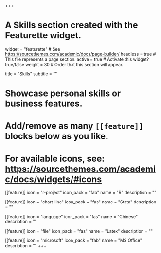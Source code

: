 +++
# A Skills section created with the Featurette widget.
widget = "featurette"  # See https://sourcethemes.com/academic/docs/page-builder/
headless = true  # This file represents a page section.
active = true  # Activate this widget? true/false
weight = 30  # Order that this section will appear.

title = "Skills"
subtitle = ""

# Showcase personal skills or business features.
# 
# Add/remove as many `[[feature]]` blocks below as you like.
# 
# For available icons, see: https://sourcethemes.com/academic/docs/widgets/#icons

[[feature]]
  icon = "r-project"
  icon_pack = "fab"
  name = "R"
  description = ""
  
[[feature]]
  icon = "chart-line"
  icon_pack = "fas"
  name = "Stata"
  description = ""  
  
[[feature]]
  icon = "language"
  icon_pack = "fas"
  name = "Chinese"
  description = ""

[[feature]]
  icon = "file"
  icon_pack = "fas"
  name = "Latex"
  description = ""

[[feature]]
  icon = "microsoft"
  icon_pack = "fab"
  name = "MS Office"
  description = ""
+++
